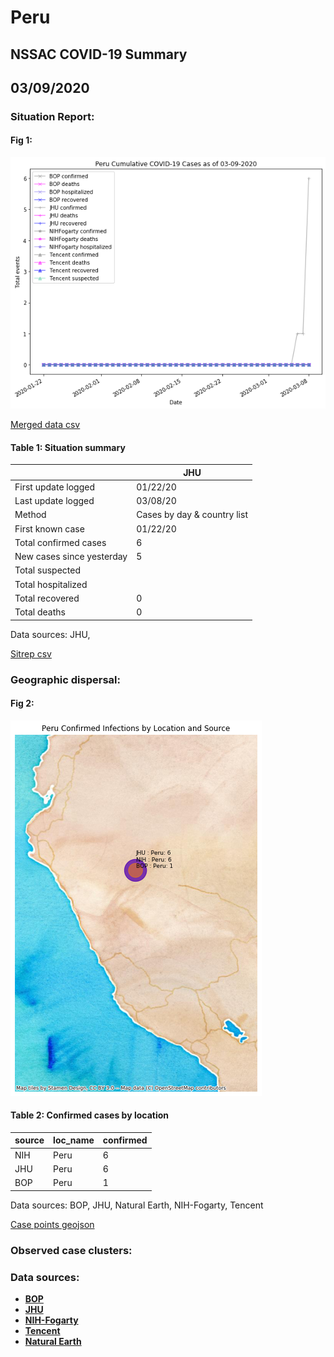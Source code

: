 # Peru
## NSSAC COVID-19 Summary
## 03/09/2020



### Situation Report:
#### Fig 1:
![Peru cases](../merged_histories/Peru_merged_histories.png)

[Merged data csv](https://github.com/SchlittDataSci/SchlittDataSci.github.io/blob/master/data/tables/Peru_merged_daily.csv)

#### Table 1: Situation summary


|                           | JHU                         |
|---------------------------|-----------------------------|
| First update logged       | 01/22/20                    |
| Last update logged        | 03/08/20                    |
| Method                    | Cases by day & country list |
| First known case          | 01/22/20                    |
| Total confirmed cases     | 6                           |
| New cases since yesterday | 5                           |
| Total suspected           |                             |
| Total hospitalized        |                             |
| Total recovered           | 0                           |
| Total deaths              | 0                           |

Data sources: JHU, 


[Sitrep csv](https://github.com/SchlittDataSci/SchlittDataSci.github.io/blob/master/data/tables/Peru_sitrep.csv)

### Geographic dispersal:
#### Fig 2:
![Peru mapped](../case_locs/Peru_case_locs.png)

#### Table 2: Confirmed cases by location


| source   | loc_name   |   confirmed |
|----------|------------|-------------|
| NIH      | Peru       |           6 |
| JHU      | Peru       |           6 |
| BOP      | Peru       |           1 |

Data sources: BOP, JHU, Natural Earth, NIH-Fogarty, Tencent


[Case points geojson](https://github.com/SchlittDataSci/SchlittDataSci.github.io/blob/master/data/shapes/Peru_case_locs.geojson)

### Observed case clusters:
### Data sources:
* **[BOP](https://github.com/beoutbreakprepared/nCoV2019)**
* **[JHU](https://github.com/CSSEGISandData/COVID-19)** 
* **[NIH-Fogarty](https://docs.google.com/spreadsheets/d/1jS24DjSPVWa4iuxuD4OAXrE3QeI8c9BC1hSlqr-NMiU/edit#gid=1187587451)** 
* **[Tencent](https://news.qq.com/zt2020/page/feiyan.htm)**
* **[Natural Earth](https://www.naturalearthdata.com/forums/forum/natural-earth-map-data/cultural-vectors/admin-1-states-provinces-and-their-boundaries/)**

<!-- Global site tag (gtag.js) - Google Analytics -->
<script async src="https://www.googletagmanager.com/gtag/js?id=UA-158816269-1"></script>
<script>
  window.dataLayer = window.dataLayer || [];
  function gtag(){dataLayer.push(arguments);}
  gtag('js', new Date());

  gtag('config', 'UA-158816269-1');
</script>